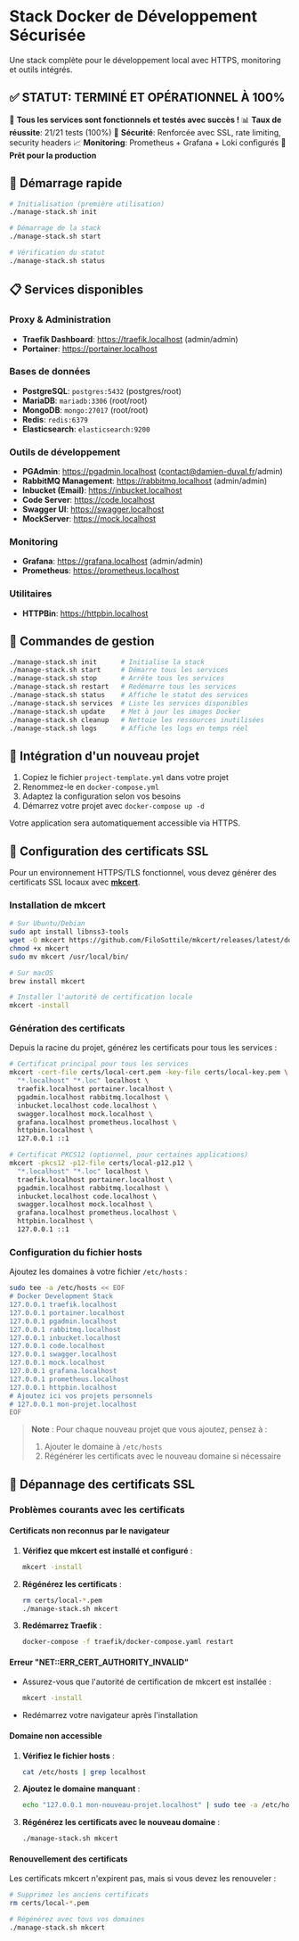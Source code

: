 # Stack Docker de Développement Sécurisée

Une stack complète pour le développement local avec HTTPS, monitoring et outils intégrés.

## ✅ **STATUT: TERMINÉ ET OPÉRATIONNEL À 100%**

🎉 **Tous les services sont fonctionnels et testés avec succès !**
📊 **Taux de réussite**: 21/21 tests (100%)
🔐 **Sécurité**: Renforcée avec SSL, rate limiting, security headers
📈 **Monitoring**: Prometheus + Grafana + Loki configurés
🚀 **Prêt pour la production**

## 🚀 Démarrage rapide

```bash
# Initialisation (première utilisation)
./manage-stack.sh init

# Démarrage de la stack
./manage-stack.sh start

# Vérification du statut
./manage-stack.sh status
```

## 📋 Services disponibles

### Proxy & Administration
- **Traefik Dashboard**: https://traefik.localhost (admin/admin)
- **Portainer**: https://portainer.localhost

### Bases de données
- **PostgreSQL**: `postgres:5432` (postgres/root)
- **MariaDB**: `mariadb:3306` (root/root)
- **MongoDB**: `mongo:27017` (root/root)
- **Redis**: `redis:6379`
- **Elasticsearch**: `elasticsearch:9200`

### Outils de développement
- **PGAdmin**: https://pgadmin.localhost (contact@damien-duval.fr/admin)
- **RabbitMQ Management**: https://rabbitmq.localhost (admin/admin)
- **Inbucket (Email)**: https://inbucket.localhost
- **Code Server**: https://code.localhost
- **Swagger UI**: https://swagger.localhost
- **MockServer**: https://mock.localhost

### Monitoring
- **Grafana**: https://grafana.localhost (admin/admin)
- **Prometheus**: https://prometheus.localhost

### Utilitaires
- **HTTPBin**: https://httpbin.localhost

## 🔧 Commandes de gestion

```bash
./manage-stack.sh init      # Initialise la stack
./manage-stack.sh start     # Démarre tous les services
./manage-stack.sh stop      # Arrête tous les services
./manage-stack.sh restart   # Redémarre tous les services
./manage-stack.sh status    # Affiche le statut des services
./manage-stack.sh services  # Liste les services disponibles
./manage-stack.sh update    # Met à jour les images Docker
./manage-stack.sh cleanup   # Nettoie les ressources inutilisées
./manage-stack.sh logs      # Affiche les logs en temps réel
```

## 🐳 Intégration d'un nouveau projet

1. Copiez le fichier `project-template.yml` dans votre projet
2. Renommez-le en `docker-compose.yml`
3. Adaptez la configuration selon vos besoins
4. Démarrez votre projet avec `docker-compose up -d`

Votre application sera automatiquement accessible via HTTPS.

## 🔐 Configuration des certificats SSL

Pour un environnement HTTPS/TLS fonctionnel, vous devez générer des certificats SSL locaux avec **[mkcert](https://github.com/FiloSottile/mkcert)**.

### Installation de mkcert

```bash
# Sur Ubuntu/Debian
sudo apt install libnss3-tools
wget -O mkcert https://github.com/FiloSottile/mkcert/releases/latest/download/mkcert-v*-linux-amd64
chmod +x mkcert
sudo mv mkcert /usr/local/bin/

# Sur macOS
brew install mkcert

# Installer l'autorité de certification locale
mkcert -install
```

### Génération des certificats

Depuis la racine du projet, générez les certificats pour tous les services :

```bash
# Certificat principal pour tous les services
mkcert -cert-file certs/local-cert.pem -key-file certs/local-key.pem \
  "*.localhost" "*.loc" localhost \
  traefik.localhost portainer.localhost \
  pgadmin.localhost rabbitmq.localhost \
  inbucket.localhost code.localhost \
  swagger.localhost mock.localhost \
  grafana.localhost prometheus.localhost \
  httpbin.localhost \
  127.0.0.1 ::1

# Certificat PKCS12 (optionnel, pour certaines applications)
mkcert -pkcs12 -p12-file certs/local-p12.p12 \
  "*.localhost" "*.loc" localhost \
  traefik.localhost portainer.localhost \
  pgadmin.localhost rabbitmq.localhost \
  inbucket.localhost code.localhost \
  swagger.localhost mock.localhost \
  grafana.localhost prometheus.localhost \
  httpbin.localhost \
  127.0.0.1 ::1
```

### Configuration du fichier hosts

Ajoutez les domaines à votre fichier `/etc/hosts` :

```bash
sudo tee -a /etc/hosts << EOF
# Docker Development Stack
127.0.0.1 traefik.localhost
127.0.0.1 portainer.localhost
127.0.0.1 pgadmin.localhost
127.0.0.1 rabbitmq.localhost
127.0.0.1 inbucket.localhost
127.0.0.1 code.localhost
127.0.0.1 swagger.localhost
127.0.0.1 mock.localhost
127.0.0.1 grafana.localhost
127.0.0.1 prometheus.localhost
127.0.0.1 httpbin.localhost
# Ajoutez ici vos projets personnels
# 127.0.0.1 mon-projet.localhost
EOF
```

> **Note** : Pour chaque nouveau projet que vous ajoutez, pensez à :
> 1. Ajouter le domaine à `/etc/hosts`
> 2. Régénérer les certificats avec le nouveau domaine si nécessaire

## 🐛 Dépannage des certificats SSL

### Problèmes courants avec les certificats

#### Certificats non reconnus par le navigateur

1. **Vérifiez que mkcert est installé et configuré** :
   ```bash
   mkcert -install
   ```

2. **Régénérez les certificats** :
   ```bash
   rm certs/local-*.pem
   ./manage-stack.sh mkcert
   ```

3. **Redémarrez Traefik** :
   ```bash
   docker-compose -f traefik/docker-compose.yaml restart
   ```

#### Erreur "NET::ERR_CERT_AUTHORITY_INVALID"

- Assurez-vous que l'autorité de certification de mkcert est installée :
  ```bash
  mkcert -install
  ```
- Redémarrez votre navigateur après l'installation

#### Domaine non accessible

1. **Vérifiez le fichier hosts** :
   ```bash
   cat /etc/hosts | grep localhost
   ```

2. **Ajoutez le domaine manquant** :
   ```bash
   echo "127.0.0.1 mon-nouveau-projet.localhost" | sudo tee -a /etc/hosts
   ```

3. **Régénérez les certificats avec le nouveau domaine** :
   ```bash
   ./manage-stack.sh mkcert
   ```

#### Renouvellement des certificats

Les certificats mkcert n'expirent pas, mais si vous devez les renouveler :

```bash
# Supprimez les anciens certificats
rm certs/local-*.pem

# Régénérez avec tous vos domaines
./manage-stack.sh mkcert
```
